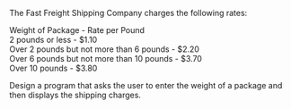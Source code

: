 The Fast Freight Shipping Company charges the following rates:

Weight of Package - Rate per Pound <br />
2 pounds or less - $1.10 <br />
Over 2 pounds but not more than 6 pounds - $2.20 <br />
Over 6 pounds but not more than 10 pounds - $3.70 <br />
Over 10 pounds - $3.80 <br />

Design a program that asks the user to enter the weight of a package and then displays the shipping charges.

